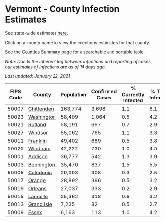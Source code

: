 # Vermont - County Infection Estimates

See state-wide estimates [here](/infections/us-vt).

Click on a county name to view the infections estimates for that county.

See the [Counties Summary](/infections/summary-counties) page for a searchable and sortable table.

*Note: Due to the inherent lag between infections and reporting of cases, our estimates of infections are as of 14 days ago.*

*Last updated: January 22, 2021*

|   FIPS Code |                   County |   Population |   Confirmed Cases |   % Currently Infected |   % Total Infected |
|-------------|--------------------------|--------------|-------------------|------------------------|--------------------|
|       50007 | [Chittenden](chittenden) |      163,774 |             3,698 |                    1.1 |                6.1 |
|       50023 | [Washington](washington) |       58,409 |             1,064 |                    0.5 |                4.2 |
|       50021 |       [Rutland](rutland) |       58,191 |               697 |                    0.7 |                2.9 |
|       50027 |       [Windsor](windsor) |       55,062 |               765 |                    1.1 |                3.3 |
|       50011 |     [Franklin](franklin) |       49,402 |               689 |                    0.5 |                3.8 |
|       50025 |       [Windham](windham) |       42,222 |               730 |                    1.0 |                4.5 |
|       50001 |       [Addison](addison) |       36,777 |               542 |                    1.3 |                3.9 |
|       50003 | [Bennington](bennington) |       35,470 |               837 |                    1.5 |                5.5 |
|       50005 |   [Caledonia](caledonia) |       29,993 |               308 |                    0.3 |                2.5 |
|       50017 |         [Orange](orange) |       28,892 |               396 |                    0.5 |                3.2 |
|       50019 |       [Orleans](orleans) |       27,037 |               333 |                    0.2 |                2.9 |
|       50015 |     [Lamoille](lamoille) |       25,362 |               318 |                    0.6 |                3.2 |
|       50013 | [Grand Isle](grand-isle) |        7,235 |                82 |                    0.5 |                2.7 |
|       50009 |           [Essex](essex) |        6,163 |               113 |                    1.0 |                4.2 |